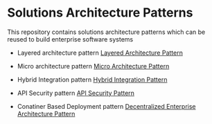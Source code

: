 # Solutions Architecture Patterns
This repository contains solutions architecture patterns which can be reused to build enterprise software systems

- Layered architecture pattern
[Layered Architecture Pattern](Layered-Architecture-Pattern.md)

- Micro architecture pattern
[Micro Architecture Pattern](Micro-Architecture-Pattern.md)

- Hybrid Integration pattern
[Hybrid Integration Pattern](Hybrid-Integration-Pattern.md)

- API Security pattern
[API Security Pattern](API-Security-Pattern.md)

- Conatiner Based Deployment pattern
[Decentralized Enterprise Architecture Pattern](Decentralized-Enterpise-Architecture-Pattern.md)
